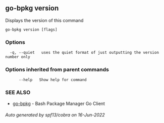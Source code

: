 ## go-bpkg version

Displays the version of this command

```
go-bpkg version [flags]
```

### Options

```
  -q, --quiet   uses the quiet format of just outputting the version number only
```

### Options inherited from parent commands

```
      --help   Show help for command
```

### SEE ALSO

* [go-bpkg](go-bpkg.md)	 - Bash Package Manager Go Client

###### Auto generated by spf13/cobra on 16-Jun-2022
